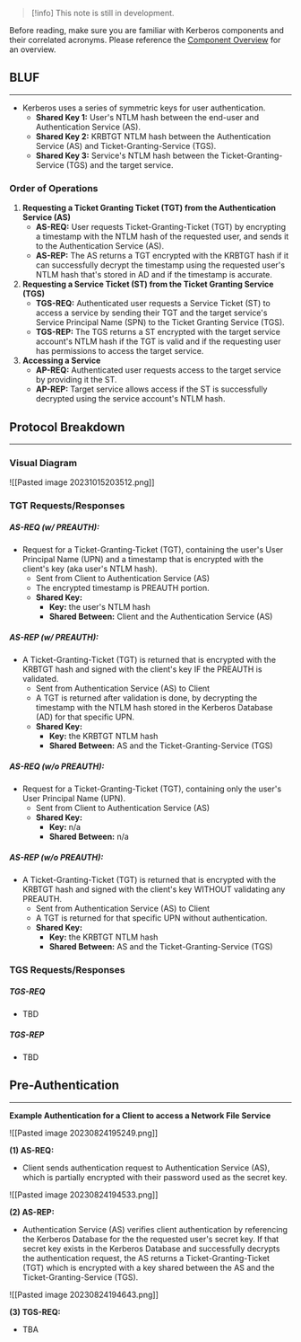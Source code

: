 
>[!info]
>This note is still in development.

Before reading, make sure you are familiar with Kerberos components and their correlated acronyms.  Please reference the [Component Overview](./Component%20Overview.md) for an overview.
## BLUF
---

- Kerberos uses a series of symmetric keys for user authentication.
	- **Shared Key 1:** User's NTLM hash between the end-user and Authentication Service (AS).
	- **Shared Key 2:**  KRBTGT NTLM hash between the Authentication Service (AS) and Ticket-Granting-Service (TGS).
	- **Shared Key 3:** Service's NTLM hash between the Ticket-Granting-Service (TGS) and the target service.

### Order of Operations

1. **Requesting a Ticket Granting Ticket (TGT) from the Authentication Service (AS)**
	- **AS-REQ:** User requests Ticket-Granting-Ticket (TGT) by encrypting a timestamp with the NTLM hash of the requested user, and sends it to the Authentication Service (AS).
	- **AS-REP:** The AS returns a TGT encrypted with the KRBTGT hash if it can successfully decrypt the timestamp using the requested user's NTLM hash that's stored in AD and if the timestamp is accurate.
2. **Requesting a Service Ticket (ST) from the Ticket Granting Service (TGS)**
	- **TGS-REQ:** Authenticated user requests a Service Ticket (ST) to access a service by sending their TGT and the target service's Service Principal Name (SPN) to the Ticket Granting Service (TGS).
	- **TGS-REP:** The TGS returns a ST encrypted with the target service account's NTLM hash if the TGT is valid and if the requesting user has permissions to access the target service.
3. **Accessing a Service**
	- **AP-REQ:** Authenticated user requests access to the target service by providing it the ST.
	- **AP-REP:** Target service allows access if the ST is successfully decrypted using the service account's NTLM hash.

## Protocol Breakdown
---
### Visual Diagram

![[Pasted image 20231015203512.png]]

### TGT Requests/Responses

##### AS-REQ (w/ PREAUTH):
- Request for a Ticket-Granting-Ticket (TGT), containing the user's User Principal Name (UPN) and a timestamp that is encrypted with the client's key (aka user's NTLM hash).
	- Sent from Client to Authentication Service (AS)
	- The encrypted timestamp is PREAUTH portion.
	- **Shared Key:**
		- **Key:** the user's NTLM hash
		- **Shared Between:** Client and the Authentication Service (AS)

##### AS-REP (w/ PREAUTH):
- A Ticket-Granting-Ticket (TGT) is returned that is encrypted with the KRBTGT hash and signed with the client's key IF the PREAUTH is validated.
	- Sent from Authentication Service (AS) to Client
	- A TGT is returned after validation is done, by decrypting the timestamp with the NTLM hash stored in the Kerberos Database (AD) for that specific UPN.
	- **Shared Key:**
		- **Key:** the KRBTGT NTLM hash
		- **Shared Between:** AS and the Ticket-Granting-Service (TGS)

##### AS-REQ (w/o PREAUTH):
- Request for a Ticket-Granting-Ticket (TGT), containing only the user's User Principal Name (UPN).
	- Sent from Client to Authentication Service (AS)
	- **Shared Key:**
		- **Key:** n/a
		- **Shared Between:** n/a

##### AS-REP (w/o PREAUTH):
- A Ticket-Granting-Ticket (TGT) is returned that is encrypted with the KRBTGT hash and signed with the client's key WITHOUT validating any PREAUTH.
	- Sent from Authentication Service (AS) to Client
	- A TGT is returned for that specific UPN without authentication.
	- **Shared Key:**
		- **Key:** the KRBTGT NTLM hash
		- **Shared Between:** AS and the Ticket-Granting-Service (TGS)

### TGS Requests/Responses

##### TGS-REQ
- TBD

##### TGS-REP
- TBD
## Pre-Authentication
---

**Example Authentication for a Client to access a Network File Service**

![[Pasted image 20230824195249.png]]

**(1) AS-REQ:**
- Client sends authentication request to Authentication Service (AS), which is partially encrypted with their password used as the secret key.

![[Pasted image 20230824194533.png]]

**(2) AS-REP:**
- Authentication Service (AS) verifies client authentication by referencing the Kerberos Database for the the requested user's secret key.  If that secret key exists in the Kerberos Database and successfully decrypts the authentication request, the AS returns a Ticket-Granting-Ticket (TGT)  which is encrypted with a key shared between the AS and the Ticket-Granting-Service (TGS).

![[Pasted image 20230824194643.png]]

**(3)  TGS-REQ:**
- TBA